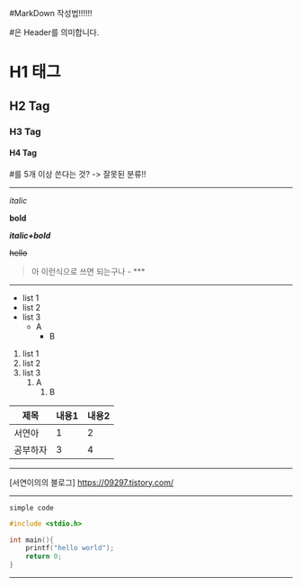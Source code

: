 #MarkDown 작성법!!!!!!

\#은 Header를 의미합니다.

# H1 태그

## H2 Tag

### H3 Tag

#### H4 Tag

\#를 5개 이상 쓴다는 것? -> 잘못된 분류!!

---

_italic_

**bold**

**_italic+bold_**

~~hello~~

> 아 이런식으로 쓰면 되는구나 - \*\*\*

---

- list 1
- list 2
- list 3
  - A
    - B

1. list 1
2. list 2
3. list 3
   1. A
      1. B

| 제목     | 내용1 | 내용2 |
| -------- | ----- | ----- |
| 서연아   | 1     | 2     |
| 공부하자 | 3     | 4     |

---

[서연이의의 블로그]
https://09297.tistory.com/

---

`simple code`

```cpp
#include <stdio.h>

int main(){
    printf("hello world");
    return 0;
}
```

---
